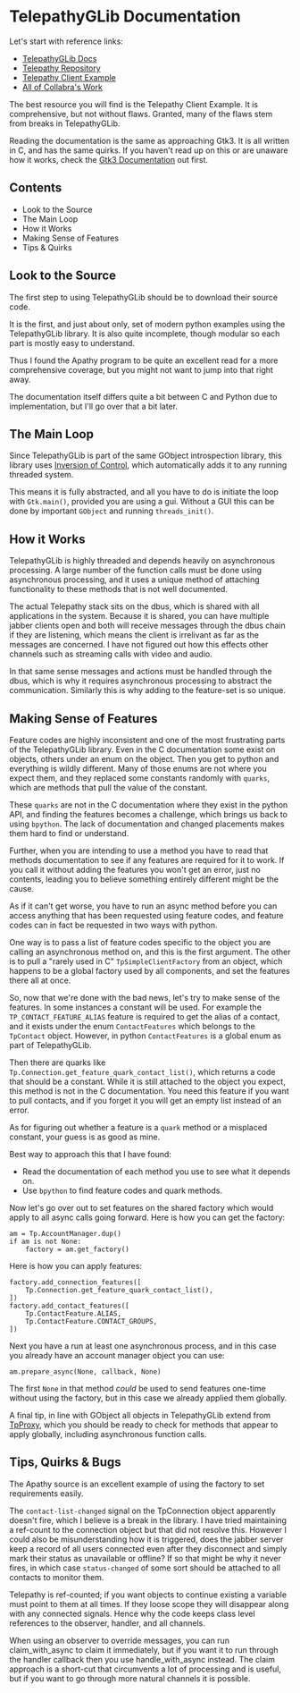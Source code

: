 
# TelepathyGLib Documentation

Let's start with reference links:

- [TelepathyGLib Docs](http://telepathy.freedesktop.org/doc/telepathy-glib/)
- [Telepathy Repository](git://git.collabora.co.uk/git/freedesktop.org-mirror/telepathy/telepathy-glib.git)
- [Telepathy Client Example](http://git.enlightenment.org/devs/kuuko/apathy.git/)
- [All of Collabra's Work](http://cgit.collabora.com/git/)

The best resource you will find is the Telepathy Client Example.  It is comprehensive, but not without flaws.  Granted, many of the flaws stem from breaks in TelepathyGLib.

Reading the documentation is the same as approaching Gtk3.  It is all written in C, and has the same quirks.  If you haven't read up on this or are unaware how it works, check the [Gtk3 Documentation](gtk3.md) out first.

## Contents

- Look to the Source
- The Main Loop
- How it Works
- Making Sense of Features
- Tips & Quirks


## Look to the Source

The first step to using TelepathyGLib should be to download their source code.

It is the first, and just about only, set of modern python examples using the TelepathyGLib library.  It is also quite incomplete, though modular so each part is mostly easy to understand.

Thus I found the Apathy program to be quite an excellent read for a more comprehensive coverage, but you might not want to jump into that right away.

The documentation itself differs quite a bit between C and Python due to implementation, but I'll go over that a bit later.


## The Main Loop

Since TelepathyGLib is part of the same GObject introspection library, this library uses [Inversion of Control](), which automatically adds it to any running threaded system.

This means it is fully abstracted, and all you have to do is initiate the loop with `Gtk.main()`, provided you are using a gui.  Without a GUI this can be done by important `GObject` and running `threads_init()`.


## How it Works

TelepathyGLib is highly threaded and depends heavily on asynchronous processing.  A large number of the function calls must be done using asynchronous processing, and it uses a unique method of attaching functionality to these methods that is not well documented.

The actual Telepathy stack sits on the dbus, which is shared with all applications in the system.  Because it is shared, you can have multiple jabber clients open and both will receive messages through the dbus chain if they are listening, which means the client is irrelivant as far as the messages are concerned.  I have not figured out how this effects other channels such as streaming calls with video and audio.

In that same sense messages and actions must be handled through the dbus, which is why it requires asynchronous processing to abstract the communication.  Similarly this is why adding to the feature-set is so unique.


## Making Sense of Features

Feature codes are highly inconsistent and one of the most frustrating parts of the TelepathyGLib library.  Even in the C documentation some exist on objects, others under an enum on the object.  Then you get to python and everything is wildly different.  Many of those enums are not where you expect them, and they replaced some constants randomly with `quarks`, which are methods that pull the value of the constant.

These `quarks` are not in the C documentation where they exist in the python API, and finding the features becomes a challenge, which brings us back to using `bpython`.  The lack of documentation and changed placements makes them hard to find or understand.

Further, when you are intending to use a method you have to read that methods documentation to see if any features are required for it to work.  If you call it without adding the features you won't get an error, just no contents, leading you to believe something entirely different might be the cause.

As if it can't get worse, you have to run an async method before you can access anything that has been requested using feature codes, and feature codes can in fact be requested in two ways with python.

One way is to pass a list of feature codes specific to the object you are calling an asynchronous method on, and this is the first argument.  The other is to pull a "rarely used in C" `TpSimpleClientFactory` from an object, which happens to be a global factory used by all components, and set the features there all at once.


So, now that we're done with the bad news, let's try to make sense of the features.  In some instances a constant will be used.  For example the `TP_CONTACT_FEATURE_ALIAS` feature is required to get the alias of a contact, and it exists under the enum `ContactFeatures` which belongs to the `TpContact` object.  However, in python `ContactFeatures` is a global enum as part of TelepathyGLib.

Then there are quarks like `Tp.Connection.get_feature_quark_contact_list()`, which returns a code that should be a constant.  While it is still attached to the object you expect, this method is not in the C documentation.  You need this feature if you want to pull contacts, and if you forget it you will get an empty list instead of an error.


As for figuring out whether a feature is a `quark` method or a misplaced constant, your guess is as good as mine.

Best way to approach this that I have found:

- Read the documentation of each method you use to see what it depends on.
- Use `bpython` to find feature codes and quark methods.


Now let's go over out to set features on the shared factory which would apply to all async calls going forward.  Here is how you can get the factory:

    am = Tp.AccountManager.dup()
    if am is not None:
        factory = am.get_factory()

Here is how you can apply features:

    factory.add_connection_features([
        Tp.Connection.get_feature_quark_contact_list(),
    ])
    factory.add_contact_features([
        Tp.ContactFeature.ALIAS,
        Tp.ContactFeature.CONTACT_GROUPS,
    ])

Next you have a run at least one asynchronous process, and in this case you already have an account manager object you can use:

    am.prepare_async(None, callback, None)

The first `None` in that method _could_ be used to send features one-time without using the factory, but in this case we already applied them globally.

A final tip, in line with GObject all objects in TelepathyGLib extend from [TpProxy](http://telepathy.freedesktop.org/doc/telepathy-glib/telepathy-glib-proxy.html), which you should be ready to check for methods that appear to apply globally, including asynchronous function calls.


## Tips, Quirks & Bugs

The Apathy source is an excellent example of using the factory to set requirements easily.

The `contact-list-changed` signal on the TpConnection object apparently doesn't fire, which I believe is a break in the library.  I have tried maintaining a ref-count to the connection object but that did not resolve this.  However I could also be misunderstanding how it is triggered, does the jabber server keep a record of all users connected even after they disconnect and simply mark their status as unavailable or offline?  If so that might be why it never fires, in which case `status-changed` of some sort should be attached to all contacts to monitor them.

Telepathy is ref-counted; if you want objects to continue existing a variable must point to them at all times.  If they loose scope they will disappear along with any connected signals.  Hence why the code keeps class level references to the observer, handler, and all channels.

When using an observer to override messages, you can run claim_with_async to claim it immediately, but if you want it to run through the handler callback then you use handle_with_async instead.  The claim approach is a short-cut that circumvents a lot of processing and is useful, but if you want to go through more natural channels it is possible.
